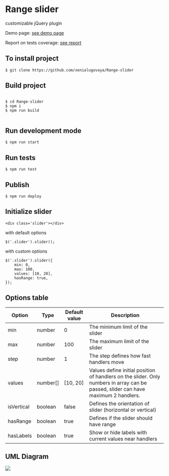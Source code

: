 # Range slider

customizable jQuery plugin

Demo page: <a href='https://xenialugovaya.github.io/Range-slider/'>see demo page</a>

Report on tests coverage: <a href='https://xenialugovaya.github.io/Range-slider/coverage/'>see report</a>

<h2>To install project</h2>
<pre>
<code>$ git clone https://github.com/xenialugovaya/Range-slider</code>
</pre>

<h2>Build project</h2>
<pre>
<code>
$ cd Range-slider
$ npm i
$ npm run build
</code>
</pre>

<h2>Run development mode</h2>
<pre>
<code>$ npm run start</code>
</pre>

<h2>Run tests</h2>
<pre>
<code>$ npm run test</code>
</pre>

<h2>Publish</h2>
<pre>
<code>$ npm run deploy</code>
</pre>

<h2>Initialize slider</h2>
<pre>
<code>&lt;div class='slider'&gt;&lt;/div&gt;</code>
</pre>
<p>with default options</p>
<pre>
<code>$('.slider').slider();</code>
</pre>

<p>with custom options</p>
<pre>
<code>$('.slider').slider({
    min: 0,
    max: 100,
    values: [10, 20],
    hasRange: true,
});</code>
</pre>

<h2>Options table</h2>
<table>
<thead>
<tr>
<th>Option</th>
<th>Type</th>
<th>Default value</th>
<th>Description</th>
</tr>
</thead>
<tbody>
<tr>
<td>min</td>
<td>number</td>
<td>0</td>
<td>The minimum limit of the slider</td>
</tr>
<tr>
<td>max</td>
<td>number</td>
<td>100</td>
<td>The maximum limit of the slider</td>
</tr>
<tr>
<td>step</td>
<td>number</td>
<td>1</td>
<td>The step defines how fast handlers move</td>
</tr>
<tr>
<td>values</td>
<td>number[]</td>
<td>[10, 20]</td>
<td>Values define initial position of handlers on the slider. Only numbers in array can be passed, slider can have maximum 2 handlers.</td>
</tr>
<tr>
<td>isVertical</td>
<td>boolean</td>
<td>false</td>
<td>Defines the orientation of slider (horizontal or vertical)</td>
</tr>
<tr>
<td>hasRange</td>
<td>boolean</td>
<td>true</td>
<td>Defines if the slider should have range</td>
</tr>
<tr>
<td>hasLabels</td>
<td>boolean</td>
<td>true</td>
<td>Show or hide labels with current values near handlers</td>
</tr>
</tbody>
</table>

<h2>UML Diagram</h2>

<img src="src/assets/slider_uml.jpg">
